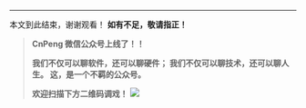 ---
本文到此结束，谢谢观看！
**如有不足，敬请指正！**

>**CnPeng 微信公众号上线了！！**
>
>**我们不仅可以聊软件，还可以聊硬件；
我们不仅可以聊技术，还可以聊人生。
这，是一个不羁的公众号。**
>
>**欢迎扫描下方二维码调戏！**
>![](http://upload-images.jianshu.io/upload_images/2551993-d4bb113b7a0bf81d.png?imageMogr2/auto-orient/strip%7CimageView2/2/w/1240)
